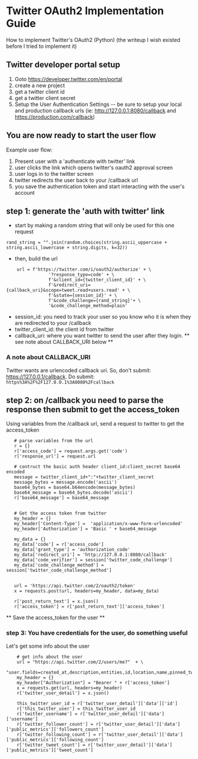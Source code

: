 # Twitter OAuth2 Implementation Guide
How to implement Twitter's OAuth2 (Python)
(the writeup I wish existed before I tried to implement it)

## Twitter developer portal setup
1. Goto https://developer.twitter.com/en/portal
1. create a new project
1. get a twitter client id
1. get a twitter client secret
1. Setup the User Authentication Settings 
-- be sure to setup your local and production callback urls (ie: http://127.0.0.1:8080/callback and https://production.com/callback)

## You are now ready to start the user flow
Example user flow:
1. Present user with a 'authenticate with twitter' link
1. user clicks the link which opens twitter's oauth2 approval screen
1. user logs in to the twitter screen
1. twitter redirects the user back to your /callback url
1. you save the authentication token and start interacting with the user's account

## step 1: generate the 'auth with twitter' link
* start by making a random string that will only be used for this one request

``
    rand_string = "".join(random.choices(string.ascii_uppercase + string.ascii_lowercase + string.digits, k=32))
``

* then, build the url
```    
    url = f'https://twitter.com/i/oauth2/authorize' + \
                '?response_type=code' + \
                f'&client_id={twitter_client_id}' + \
                f'&redirect_uri={callback_uri}&scope=tweet.read+users.read' + \
                f'&state={session_id}' + \
                f'&code_challenge={rand_string}'+ \
                '&code_challenge_method=plain'
 ```
 * session_id: you need to track your user so you know who it is when they are redirected to your /callback
 * twitter_client_id: the client id from twitter
 * callback_uri: where you want twitter to send the user after they login. ** see note about CALLBACK_URI below **
 
 ### A note about CALLBACK_URI
 Twitter wants are urlencoded callback uri. So, don't submit: https://127.0.0.1/callback.
 Do submit: ``https%3A%2F%2F127.0.0.1%3A8080%2Fcallback``
 
 ## step 2: on /callback you need to parse the response then submit to get the access_token
 Using variables from the /callback url, send a request to twitter to get the access_token
 
 ```
    # parse variables from the url
    r = {}
    r['access_code'] = request.args.get('code')
    r['response_url'] = request.url

    # contruct the basic auth header client_id:client_secret base64 encoded
    message = twitter_client_id+":"+twitter_client_secret
    message_bytes = message.encode('ascii')
    base64_bytes = base64.b64encode(message_bytes)
    base64_message = base64_bytes.decode('ascii')
    r['base64_message'] = base64_message


    # Get the access token from twitter
    my_header = {}
    my_header['Content-Type'] =  'application/x-www-form-urlencoded'
    my_header['Authorization'] = 'Basic ' + base64_message

    my_data = {}
    my_data['code'] = r['access_code']
    my_data['grant_type'] = 'authorization_code'
    my_data['redirect_uri'] = 'http://127.0.0.1:8080/callback' 
    my_data['code_verifier'] = session['twitter_code_challenge']
    my_data['code_challenge_method'] = session['twitter_code_challenge_method']


    url = 'https://api.twitter.com/2/oauth2/token'
    x = requests.post(url, headers=my_header, data=my_data)

    r['post_return_text'] = x.json()
    r['access_token'] = r['post_return_text']['access_token']
```

** Save the access_token for the user **

### step 3: You have credentials for the user, do something useful
Let's get some info about the user


```
    # get info about the user
    url = "https://api.twitter.com/2/users/me?"  + \      
        "user.fields=created_at,description,entities,id,location,name,pinned_tweet_id,profile_image_url,protected,public_metrics,url,username,verified,withheld"
    my_header = {}
    my_header["Authorization"] = "Bearer " + r['access_token']
    x = requests.get(url, headers=my_header)
    r['twitter_user_detail'] = x.json()

    this_twitter_user_id = r['twitter_user_detail']['data']['id']
    r['this_twitter_user'] = this_twitter_user_id
    r['twitter_username'] = r['twitter_user_detail']['data']['username']
    r['twitter_follower_count'] = r['twitter_user_detail']['data']['public_metrics']['followers_count']
    r['twitter_following_count'] = r['twitter_user_detail']['data']['public_metrics']['following_count']
    r['twitter_tweet_count'] = r['twitter_user_detail']['data']['public_metrics']['tweet_count']
```

